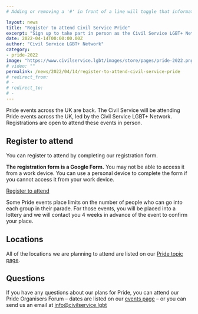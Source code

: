 ```yaml
---
# Adding or removing a '#' in front of a line will toggle that information off and on from being processed. 

layout: news
title: "Register to attend Civil Service Pride"
excerpt: "Sign up to take part in person as the Civil Service LGBT+ Network joins Pride events in cities and towns across the UK."
date: 2022-04-14T00:00:00.00Z
author: "Civil Service LGBT+ Network"
category: 
- pride-2022
image: "https://www.civilservice.lgbt/images/store/pages/pride-2022.png"
# video: ""
permalink: /news/2022/04/14/register-to-attend-civil-service-pride
# redirect_from: 
# - 
# redirect_to: 
# - 
---
```


Pride events across the UK are back. The Civil Service will be attending Pride events across the UK, led by the Civil Service LGBT+ Network. Registrations are open to attend these events in person.

## Register to attend

You can register to attend by completing our registration form.

**The registration form is a Google Form.** You may not be able to access it from a work device. You can use a personal device to complete the form if you cannot access it from your work device.

<a href="https://docs.google.com/forms/d/e/1FAIpQLSeYJmQ_hTZoMQsgAFTjhONCPNBYGJi0VUNCJYVt1r-NbWpw8Q/viewform?usp=sf_link" class="button" title="Open the registration form (Opens in a new window)" target="_blank">Register to attend</a>

Some Pride events place limits on the number of people who can go into each group in their parade. For those events, you will be placed into a lottery and we will contact you 4 weeks in advance of the event to confirm your place.

## Locations

All of the locations we are planning to attend are listed on our [Pride topic page](/pride).

## Questions

If you have any questions about our plans for Pride, you can attend our Pride Organisers Forum – dates are listed on our [events page](/events) – or you can send us an email at <info@civilservice.lgbt>
